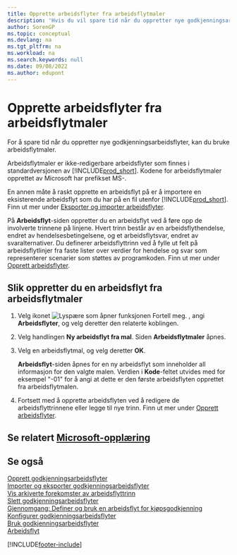 ```yaml
---
title: Opprette arbeidsflyter fra arbeidsflytmaler
description: 'Hvis du vil spare tid når du oppretter nye godkjenningsarbeidsflyter, kan du opprette ikke-redigerbare arbeidsflyter fra arbeidsflytmalen som inneholder MS.'
author: SorenGP
ms.topic: conceptual
ms.devlang: na
ms.tgt_pltfrm: na
ms.workload: na
ms.search.keywords: null
ms.date: 09/08/2022
ms.author: edupont
---
```

# <a name="create-workflows-from-workflow-templates"></a><a name="create-workflows-from-workflow-templates"></a><a name="create-workflows-from-workflow-templates"></a>Opprette arbeidsflyter fra arbeidsflytmaler

For å spare tid når du oppretter nye godkjenningsarbeidsflyter, kan du bruke arbeidsflytmaler.  

Arbeidsflytmaler er ikke-redigerbare arbeidsflyter som finnes i standardversjonen av [!INCLUDE[prod_short](includes/prod_short.md)]. Kodene for arbeidsflytmaler opprettet av Microsoft har prefikset MS-.  

En annen måte å raskt opprette en arbeidsflyt på er å importere en eksisterende arbeidsflyt som du har på en fil utenfor [!INCLUDE[prod_short](includes/prod_short.md)]. Finn ut mer under [Eksporter og importer arbeidsflyter](across-how-to-export-and-import-workflows.md).  

På **Arbeidsflyt**-siden oppretter du en arbeidsflyt ved å føre opp de involverte trinnene på linjene. Hvert trinn består av en arbeidsflythendelse, endret av hendelsesbetingelsene, og et arbeidsflytsvar, endret av svaralternativer. Du definerer arbeidsflyttrinn ved å fylle ut felt på arbeidsflytlinjer fra faste lister over verdier for hendelse og svar som representerer scenarier som støttes av programkoden. Finn ut mer under [Opprett arbeidsflyter](across-how-to-create-workflows.md).  

## <a name="to-create-a-workflow-from-a-workflow-template"></a><a name="to-create-a-workflow-from-a-workflow-template"></a><a name="to-create-a-workflow-from-a-workflow-template"></a>Slik oppretter du en arbeidsflyt fra arbeidsflytmaler

1. Velg ikonet ![Lyspære som åpner funksjonen Fortell meg.](media/ui-search/search_small.png "Fortell hva du vil gjøre") , angi **Arbeidsflyter**, og velg deretter den relaterte koblingen.  
2. Velg handlingen **Ny arbeidsflyt fra mal**. Siden **Arbeidsflytmaler** åpnes.  
3. Velg en arbeidsflytmal, og velg deretter **OK**.  

   **Arbeidsflyt**-siden åpnes for en ny arbeidsflyt som inneholder all informasjon for den valgte malen. Verdien i **Kode**-feltet utvides med for eksempel "-01" for å angi at dette er den første arbeidsflyten opprettet fra arbeidsflytmalen.  
4. Fortsett med å opprette arbeidsflyten ved å redigere de arbeidsflyttrinnene eller legge til nye trinn. Finn ut mer under [Opprett arbeidsflyter](across-how-to-create-workflows.md).  

## <a name="see-related-microsoft-training"></a><a name="see-related-microsoft-training"></a><a name="see-related-microsoft-training"></a>Se relatert [Microsoft-opplæring](/training/modules/create-workflows/)

## <a name="see-also"></a><a name="see-also"></a><a name="see-also"></a>Se også

[Opprett godkjenningsarbeidsflyter](across-how-to-create-workflows.md)  
[Importer og eksporter godkjenningsarbeidsflyter](across-how-to-export-and-import-workflows.md)  
[Vis arkiverte forekomster av arbeidsflyttrinn](across-how-to-view-archived-workflow-step-instances.md)  
[Slett godkjenningsarbeidsflyter](across-how-to-delete-workflows.md)  
[Gjennomgang: Definer og bruk en arbeidsflyt for kjøpsgodkjenning](walkthrough-setting-up-and-using-a-purchase-approval-workflow.md)  
[Konfigurer godkjenningsarbeidsflyter](across-set-up-workflows.md)  
[Bruk godkjenningsarbeidsflyter](across-use-workflows.md)  
[Arbeidsflyt](across-workflow.md)  


[!INCLUDE[footer-include](includes/footer-banner.md)]
